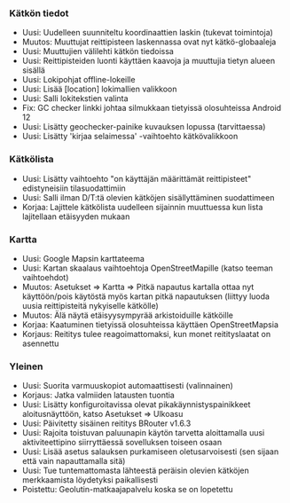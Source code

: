 ### Kätkön tiedot

- Uusi: Uudelleen suunniteltu koordinaattien laskin (tukevat toimintoja)
- Muutos: Muuttujat reittipisteen laskennassa ovat nyt kätkö-globaaleja
- Uusi: Muuttujien välilehti kätkön tiedoissa
- Uusi: Reittipisteiden luonti käyttäen kaavoja ja muuttujia tietyn alueen sisällä
- Uusi: Lokipohjat offline-lokeille
- Uusi: Lisää \[location\] lokimallien valikkoon
- Uusi: Salli lokitekstien valinta
- Fix: GC checker linkki johtaa silmukkaan tietyissä olosuhteissa Android 12
- Uusi: Lisätty geochecker-painike kuvauksen lopussa (tarvittaessa)
- Uusi: Lisätty 'kirjaa selaimessa' -vaihtoehto kätkövalikkoon

### Kätkölista

- Uusi: Lisätty vaihtoehto "on käyttäjän määrittämät reittipisteet" edistyneisiin tilasuodattimiin
- Uusi: Salli ilman D/T:tä olevien kätköjen sisällyttäminen suodattimeen
- Korjaa: Lajittele kätkölista uudelleen sijainnin muuttuessa kun lista lajitellaan etäisyyden mukaan

### Kartta

- Uusi: Google Mapsin karttateema
- Uusi: Kartan skaalaus vaihtoehtoja OpenStreetMapille (katso teeman vaihtoehdot)
- Muutos: Asetukset => Kartta => Pitkä napautus kartalla ottaa nyt käyttöön/pois käytöstä myös kartan pitkä napautuksen (liittyy luoda uusia reittipisteitä nykyiselle kätkölle)
- Muutos: Älä näytä etäisyysympyrää arkistoiduille kätköille
- Korjaa: Kaatuminen tietyissä olosuhteissa käyttäen OpenStreetMapsia
- Korjaus: Reititys tulee reagoimattomaksi, kun monet reitityslaatat on asennettu

### Yleinen

- Uusi: Suorita varmuuskopiot automaattisesti (valinnainen)
- Korjaus: Jatka valmiiden latausten tuontia
- Uusi: Lisätty konfiguroitavissa olevat pikakäynnistyspainikkeet aloitusnäyttöön, katso Asetukset => Ulkoasu
- Uusi: Päivitetty sisäinen reititys BRouter v1.6.3
- Uusi: Rajoita toistuvan paluunapin käytön tarvetta aloittamalla uusi aktiviteettipino siirryttäessä sovelluksen toiseen osaan
- Uusi: Lisää asetus salauksen purkamiseen oletusarvoisesti (sen sijaan että vain napauttamalla sitä)
- Uusi: Tue tuntemattomasta lähteestä peräisin olevien kätköjen merkkaamista löydetyksi paikallisesti
- Poistettu: Geolutin-matkaajapalvelu koska se on lopetettu
